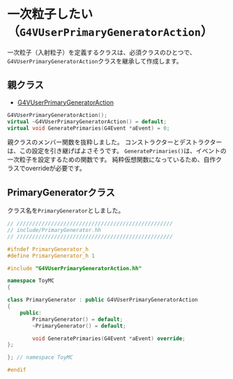 # 一次粒子したい（``G4VUserPrimaryGeneratorAction``）

一次粒子（入射粒子）を定義するクラスは、必須クラスのひとつで、
``G4VUserPrimaryGeneratorAction``クラスを継承して作成します。

## 親クラス

- [G4VUserPrimaryGeneratorAction](https://geant4.kek.jp/Reference/11.2.0/classG4VUserPrimaryGeneratorAction.html)

```cpp
G4VUserPrimaryGeneratorAction();
virtual ~G4VUserPrimaryGeneratorAction() = default;
virtual void GeneratePrimaries(G4Event *aEvent) = 0;
```

親クラスのメンバー関数を抜粋しました。
コンストラクターとデストラクターは、この設定を引き継げばよさそうです。
``GeneratePrimaries()``は、イベントの一次粒子を設定するための関数です。
純粋仮想関数になっているため、自作クラスでoverrideが必要です。

## PrimaryGeneratorクラス

クラス名を``PrimaryGenerator``としました。

```cpp
// //////////////////////////////////////////////////
// include/PrimaryGenerator.hh
// //////////////////////////////////////////////////

#ifndef PrimaryGenerator_h
#define PrimaryGenerator_h 1

#include "G4VUserPrimaryGeneratorAction.hh"

namespace ToyMC
{

class PrimaryGenerator : public G4VUserPrimaryGeneratorAction
{
    public:
        PrimaryGenerator() = default;
        ~PrimaryGenerator() = default;

        void GeneratePrimaries(G4Event *aEvent) override;
};

}; // namespace ToyMC

#endif
```
